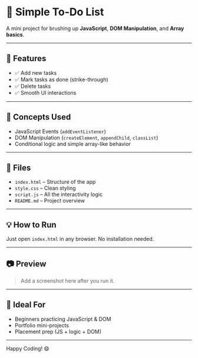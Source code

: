 # 📝 Simple To-Do List

A mini project for brushing up **JavaScript**, **DOM Manipulation**, and **Array basics**.

---

## 🚀 Features

- ✅ Add new tasks
- ✅ Mark tasks as done (strike-through)
- ✅ Delete tasks
- ✅ Smooth UI interactions

---

## 🧠 Concepts Used

- JavaScript Events (`addEventListener`)
- DOM Manipulation (`createElement`, `appendChild`, `classList`)
- Conditional logic and simple array-like behavior

---

## 📁 Files

- `index.html` – Structure of the app
- `style.css` – Clean styling
- `script.js` – All the interactivity logic
- `README.md` – Project overview

---

## 💡 How to Run

Just open `index.html` in any browser. No installation needed.

---

## 📷 Preview

> Add a screenshot here after you run it.

---

## 🔖 Ideal For

- Beginners practicing JavaScript & DOM
- Portfolio mini-projects
- Placement prep (JS + logic + DOM)

---

Happy Coding! 😄
